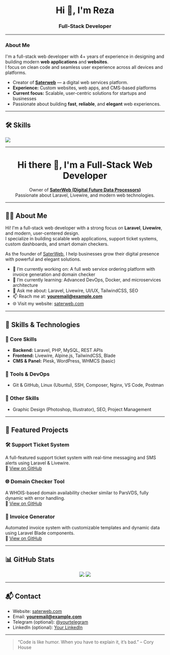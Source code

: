 <h1 align="center">Hi 👋, I'm Reza</h1>
<h3 align="center">Full-Stack Developer</h3>

<hr>

<h3>About Me</h3>
<p>
  I'm a full-stack web developer with 4+ years of experience in designing and building modern <strong>web applications</strong> and <strong>websites</strong>.<br>
  I focus on clean code and seamless user experience across all devices and platforms.
</p>

<ul>
  <li>Creator of <a href="https://saterweb.com" target="_blank"><strong>Saterweb</strong></a> — a digital web services platform.</li>
  <li><strong>Experience:</strong> Custom websites, web apps, and CMS-based platforms</li>
  <li><strong>Current focus:</strong> Scalable, user-centric solutions for startups and businesses</li>
  <li>Passionate about building <strong>fast</strong>, <strong>reliable</strong>, and <strong>elegant</strong> web experiences.</li>
</ul>



 

---

## 🛠️ Skills

<p align="left">
  <a href="https://skillicons.dev">
    <img src="https://skillicons.dev/icons?i=php,laravel,react,js,html,css,bootstrap,mysql,wordpress,postman,figma,photoshop,illustrator" />
  </a>
</p>


---
<h1 align="center">Hi there 👋, I'm a Full-Stack Web Developer</h1>

<p align="center">
  Owner of <a href="https://saterweb.com" target="_blank"><strong>SaterWeb (Digital Future Data Processors)</strong></a> <br/>
  Passionate about Laravel, Livewire, and modern web technologies.
</p>

---

## 🧑‍💻 About Me

Hi! I'm a full-stack web developer with a strong focus on **Laravel**, **Livewire**, and modern, user-centered design.  
I specialize in building scalable web applications, support ticket systems, custom dashboards, and smart domain checkers.

As the founder of [SaterWeb](https://saterweb.com), I help businesses grow their digital presence with powerful and elegant solutions.

- 🔭 I’m currently working on: A full web service ordering platform with invoice generation and domain checker
- 🌱 I’m currently learning: Advanced DevOps, Docker, and microservices architecture
- 💬 Ask me about: Laravel, Livewire, UI/UX, TailwindCSS, SEO
- 📫 Reach me at: **youremail@example.com**
- 🌐 Visit my website: [saterweb.com](https://saterweb.com)

---

## 💼 Skills & Technologies

### 🧠 Core Skills
- **Backend:** Laravel, PHP, MySQL, REST APIs
- **Frontend:** Livewire, Alpine.js, TailwindCSS, Blade
- **CMS & Panel:** Plesk, WordPress, WHMCS (basic)

### 🔧 Tools & DevOps
- Git & GitHub, Linux (Ubuntu), SSH, Composer, Nginx, VS Code, Postman

### 🎨 Other Skills
- Graphic Design (Photoshop, Illustrator), SEO, Project Management

---

## 🚀 Featured Projects

### 🛠 Support Ticket System  
A full-featured support ticket system with real-time messaging and SMS alerts using Laravel & Livewire.  
🔗 [View on GitHub](https://github.com/your-username/support-ticket-system)

### 🌐 Domain Checker Tool  
A WHOIS-based domain availability checker similar to ParsVDS, fully dynamic with error handling.  
🔗 [View on GitHub](https://github.com/your-username/domain-checker)

### 📄 Invoice Generator  
Automated invoice system with customizable templates and dynamic data using Laravel Blade components.  
🔗 [View on GitHub](https://github.com/your-username/invoice-generator)

---

## 📊 GitHub Stats

<p align="center">
  <img src="https://github-readme-stats.vercel.app/api?username=your-username&show_icons=true&theme=radical" />
  <img src="https://github-readme-stats.vercel.app/api/top-langs/?username=your-username&layout=compact&theme=radical" />
</p>

---

## 📬 Contact

- Website: [saterweb.com](https://saterweb.com)  
- Email: **youremail@example.com**  
- Telegram (optional): [@yourtelegram](https://t.me/yourtelegram)  
- LinkedIn (optional): [Your LinkedIn](https://linkedin.com/in/yourlinkedin)

---

> “Code is like humor. When you have to explain it, it’s bad.” – Cory House


